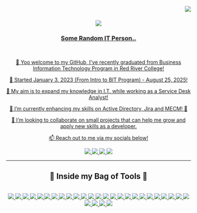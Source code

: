 <!--- Visitor Badge --->
<img align="right" src="https://visitor-badge.laobi.icu/badge?page_id=hanzians.hanzians" />

<!--- Typing SVG --->
<h1 align="center">
  <a href="https://git.io/typing-svg">
    <img src="https://readme-typing-svg.demolab.com?font=Barlow+Semi+Condensed&size=30&duration=3000&pause=1000&color=00F70C&center=true&random=false&width=435&lines=Welcome!+%F0%9F%91%8B%F0%9F%91%8B;I'm+Hanz!" />
</h1>

<!--- Header Text --->
<h3 align="center">Some Random IT Person..</h3>

<br/>

<!--- Description --->
<div align="center">

👋 Yoo welcome to my GitHub, I've recently graduated from Business Information Technology Program in Red River College!

💪 Started January 3, 2023 (From Intro to BIT Program) - August 25, 2025!

🎯 My aim is to expand my knowledge in I.T. while working as a Service Desk Analyst!
 
📝 I’m currently enhancing my skills on Active Directory, Jira and MECM!  🤠
 
🤝 I’m looking to collaborate on small projects that can help me grow and apply new skills as a developer.
 
📫 Reach out to me via my socials below!

 </div>

<!--- Social Media Links --->
<div align="center">
  <!--- Instagram --->
  <a href="https://www.instagram.com/hanz.ian?igsh=MXJ4eXBoYzRwMjczeQ%3D%3D&utm_source=qr" />
    <img src="https://img.shields.io/badge/Instagram-E4405F?style=for-the-badge&logo=instagram&logoColor=white" />
  </a>

  <!--- Snapchat --->
  <a href="https://t.snapchat.com/jRvAAGjw">
    <img src="https://img.shields.io/badge/Snapchat-FFFC00?style=for-the-badge&logo=snapchat&logoColor=white" />
  </a>

  <!--- VSCO --->
  <a href="https://vsco.co/hanzian/gallery">
    <img src="https://img.shields.io/badge/VSCO-FFFFFF?style=for-the-badge&logo=instagram&logoColor=black" />
  </a>

  <!--- LinkedIn --->
  <a href="https://www.linkedin.com/in/hanzsamonte/">
    <img src="https://img.shields.io/badge/LinkedIn-87CEEB?style=for-the-badge&logo=invision&logoColor=black" />
  </a>
</div>

<hr/>

 <!--- Next Header Text --->
<h2 align="center">🎒 Inside my Bag of Tools 🎒</h2>

<br/>

<div align="center">
  <!--- Java --->
  <a href="https://www.java.com/en/">
    <img src="https://go-skill-icons.vercel.app/api/icons?i=java" />
  </a>

  <!--- Processing --->
  <a href="https://processing.org/">
    <img src="https://go-skill-icons.vercel.app/api/icons?i=processing" />
  </a>

  <!--- Git --->
  <a href="https://git-scm.com/">
    <img src="https://go-skill-icons.vercel.app/api/icons?i=git" />
  </a>

  <!--- Python --->
  <a href="https://www.python.org/">
    <img src="https://go-skill-icons.vercel.app/api/icons?i=python" />
  </a>

  <!--- VSCode --->
  <a href="https://code.visualstudio.com/">
    <img src="https://go-skill-icons.vercel.app/api/icons?i=vscode" />
  </a>

  <!--- C# --->
  <a href="https://learn.microsoft.com/en-us/dotnet/csharp/">
    <img src="https://go-skill-icons.vercel.app/api/icons?i=cs" />
  </a>

  <!--- VS --->
  <a href="https://visualstudio.microsoft.com/vs/">
    <img src="https://go-skill-icons.vercel.app/api/icons?i=visualstudio" />
  </a>

  <!--- HTML --->
  <a href="https://developer.mozilla.org/en-US/docs/Learn/Getting_started_with_the_web/HTML_basics">
    <img src="https://go-skill-icons.vercel.app/api/icons?i=html" />
  </a>

  <!--- CSS --->
  <a href="https://developer.mozilla.org/en-US/docs/Learn/Getting_started_with_the_web/CSS_basics">
    <img src="https://go-skill-icons.vercel.app/api/icons?i=css" />
  </a>

  <!--- JS --->
  <a href="https://developer.mozilla.org/en-US/docs/Web/JavaScript">
    <img src="https://go-skill-icons.vercel.app/api/icons?i=js" />
  </a>

   <!--- .NET --->
  <a href="https://dotnet.microsoft.com/en-us/learn/dotnet/what-is-dotnet-framework">
    <img src="https://go-skill-icons.vercel.app/api/icons?i=dotnet" />
  </a>

  <!--- pgAdmin --->
  <a href="https://www.pgadmin.org/">
    <img src="https://go-skill-icons.vercel.app/api/icons?i=postgresql" />
  </a>

  <!--- Powershell --->
  <a href="https://learn.microsoft.com/en-us/powershell/">
    <img src="https://go-skill-icons.vercel.app/api/icons?i=powershell" />
  </a>

  <!--- Wireshark --->
  <a href="https://www.wireshark.org">
    <img src="https://go-skill-icons.vercel.app/api/icons?i=wireshark" />
  </a>

  <!--- Azure --->
  <a href="https://azure.microsoft.com/en-ca">
    <img src="https://go-skill-icons.vercel.app/api/icons?i=azure" />
  </a>

  <!--- PHP --->
  <a href="https://www.php.net/">
    <img src="https://go-skill-icons.vercel.app/api/icons?i=php" />
  </a>

  <!--- React --->
  <a href="https://react.dev">
    <img src="https://go-skill-icons.vercel.app/api/icons?i=react" />
  </a>

  <!--- MongoDB --->
  <a href="https://www.mongodb.com">
    <img src="https://go-skill-icons.vercel.app/api/icons?i=mongodb" />
  </a>

  <!--- Android Studio --->
  <a href="https://developer.android.com/studio">
    <img src="https://go-skill-icons.vercel.app/api/icons?i=androidstudio" />
  </a>

  <!--- Kotlin --->
  <a href="https://kotlinlang.org">
    <img src="https://go-skill-icons.vercel.app/api/icons?i=kotlin" />
  </a>

  <!--- Gradle --->
  <a href="https://gradle.org">
    <img src="https://go-skill-icons.vercel.app/api/icons?i=gradle" />
  </a>

  <!--- Figma --->
  <a href="https://www.figma.com/">
    <img src="https://go-skill-icons.vercel.app/api/icons?i=figma" />
  </a>

  <!--- AWS --->
  <a href="https://aws.amazon.com">
    <img src="https://go-skill-icons.vercel.app/api/icons?i=aws" />
  </a>

  <!--- Ubuntu --->
  <a href="https://ubuntu.com">
    <img src="https://go-skill-icons.vercel.app/api/icons?i=ubuntu" />
  </a>

  <!--- Ruby --->
  <a href="https://www.ruby-lang.org/en/">
    <img src="https://go-skill-icons.vercel.app/api/icons?i=ruby" />
  </a>

   <!--- Ruby on Rails --->
  <a href="https://rubyonrails.org">
    <img src="https://go-skill-icons.vercel.app/api/icons?i=rails" />
  </a>

  <!--- Oracle Virtualbox --->
  <a href="https://www.virtualbox.org">
    <img src="https://go-skill-icons.vercel.app/api/icons?i=virtualbox" />
  </a>

  <!--- Debian --->
  <a href="https://www.debian.org">
    <img src="https://go-skill-icons.vercel.app/api/icons?i=debian" />
  </a>

  <!--- MariaDB --->
  <a href="https://mariadb.org">
    <img src="https://go-skill-icons.vercel.app/api/icons?i=mariadb" />
  </a>

  
</div>

<!---
hanzians/hanzians is a ✨ special ✨ repository because its `README.md` (this file) appears on your GitHub profile.
You can click the Preview link to take a look at your changes.
--->
